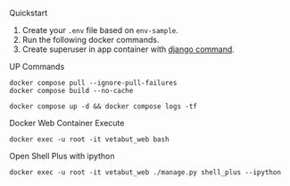 Quickstart
1. Create your `.env` file based on `env-sample`.
2. Run the following docker commands.
3. Create superuser in app container with [django command](https://docs.djangoproject.com/en/4.2/intro/tutorial02/#creating-an-admin-user).

UP Commands
```shell
docker compose pull --ignore-pull-failures
docker compose build --no-cache

docker compose up -d && docker compose logs -tf
```

Docker Web Container Execute
```shell
docker exec -u root -it vetabut_web bash
```

Open Shell Plus with ipython 
```shell
docker exec -u root -it vetabut_web ./manage.py shell_plus --ipython
```